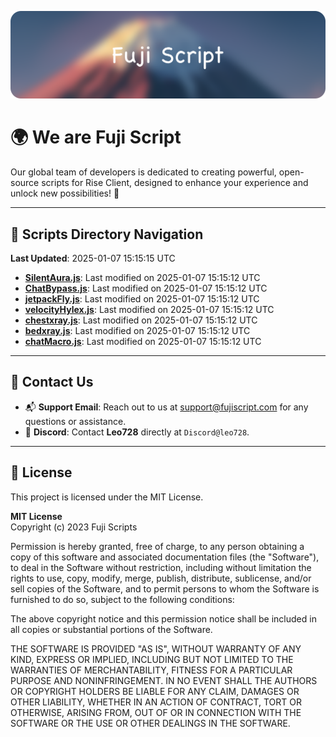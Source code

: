 ![Banner](.github/b.webp)

# 🌍 **We are Fuji Script**

Our global team of developers is dedicated to creating powerful, open-source scripts for Rise Client, designed to enhance your experience and unlock new possibilities! 🌟

---
<!-- SCRIPTS_NAVIGATION_START -->
## 📂 **Scripts Directory Navigation**

**Last Updated**: 2025-01-07 15:15:15 UTC

- **[SilentAura.js](scripts/SilentAura.js)**: Last modified on 2025-01-07 15:15:12 UTC
- **[ChatBypass.js](scripts/ChatBypass.js)**: Last modified on 2025-01-07 15:15:12 UTC
- **[jetpackFly.js](scripts/jetpackFly.js)**: Last modified on 2025-01-07 15:15:12 UTC
- **[velocityHylex.js](scripts/velocityHylex.js)**: Last modified on 2025-01-07 15:15:12 UTC
- **[chestxray.js](scripts/chestxray.js)**: Last modified on 2025-01-07 15:15:12 UTC
- **[bedxray.js](scripts/bedxray.js)**: Last modified on 2025-01-07 15:15:12 UTC
- **[chatMacro.js](scripts/chatMacro.js)**: Last modified on 2025-01-07 15:15:12 UTC

<!-- SCRIPTS_NAVIGATION_END -->

---

## 💬 **Contact Us**  
- 📬 **Support Email**: Reach out to us at [support@fujiscript.com](mailto:support@fujiscript.com) for any questions or assistance.  
- 💬 **Discord**: Contact **Leo728** directly at `Discord@leo728`.

---

## 📜 **License**

This project is licensed under the MIT License.  

**MIT License**  
Copyright (c) 2023 Fuji Scripts  

Permission is hereby granted, free of charge, to any person obtaining a copy of this software and associated documentation files (the "Software"), to deal in the Software without restriction, including without limitation the rights to use, copy, modify, merge, publish, distribute, sublicense, and/or sell copies of the Software, and to permit persons to whom the Software is furnished to do so, subject to the following conditions:  

The above copyright notice and this permission notice shall be included in all copies or substantial portions of the Software.  

THE SOFTWARE IS PROVIDED "AS IS", WITHOUT WARRANTY OF ANY KIND, EXPRESS OR IMPLIED, INCLUDING BUT NOT LIMITED TO THE WARRANTIES OF MERCHANTABILITY, FITNESS FOR A PARTICULAR PURPOSE AND NONINFRINGEMENT. IN NO EVENT SHALL THE AUTHORS OR COPYRIGHT HOLDERS BE LIABLE FOR ANY CLAIM, DAMAGES OR OTHER LIABILITY, WHETHER IN AN ACTION OF CONTRACT, TORT OR OTHERWISE, ARISING FROM, OUT OF OR IN CONNECTION WITH THE SOFTWARE OR THE USE OR OTHER DEALINGS IN THE SOFTWARE.  

